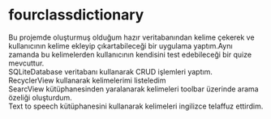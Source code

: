 # fourclassdictionary
Bu projemde oluşturmuş olduğum hazır veritabanından  kelime çekerek ve kullanıcının kelime ekleyip çıkartabileceği bir uygulama yaptım.Aynı zamanda bu kelimelerden kullanıcının  kendisini test edebileceği bir quize mevcuttur.<br>
SQLiteDatabase veritabanı kullanarak  CRUD işlemleri yaptım.<br>
RecyclerView kullanarak  kelimelerimi listeledim<br>
SearcView kütüphanesinden yaralanarak kelimeleri toolbar üzerinde arama özeliği oluşturdum.<br>
Text to speech kütüphanesini kullanarak kelimeleri ingilizce telaffuz ettirdim.
  

